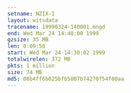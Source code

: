 ```yaml
---
setname: NZIX-I
layout: witsdata
tracename: 19990324-140001.mngd
end: Wed Mar 24 14:40:00 1999
gzsize: 35 MB
len: 0:09:58
start: Wed Mar 24 14:30:02 1999
totalwirelen: 372 MB
pkts: 1 million
size: 74 MB
md5: 08b4ff6b025bfb5807b74270f54f00aa
---
```

